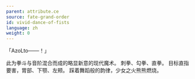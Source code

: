 ```yaml
---
parent: attribute.ce
source: fate-grand-order
id: vivid-dance-of-fists
language: zh
weight: 0
---
```


「AzoLto───！」

此为拳斗与音阶混合而成的略显新意的现代魔术。
刺拳、勾拳、直拳。
目标直指要害，胃部、下颚、左颊。
踩着舞蹈般的韵律，少女之火熊熊燃烧。
